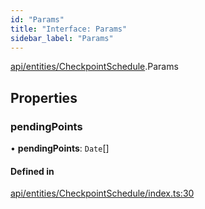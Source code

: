 ```yaml
---
id: "Params"
title: "Interface: Params"
sidebar_label: "Params"
---
```


[api/entities/CheckpointSchedule](../../../../../modules/API/Entities/CheckpointSchedule/CheckpointSchedule.md).Params

## Properties

### pendingPoints

• **pendingPoints**: `Date`[]

#### Defined in

[api/entities/CheckpointSchedule/index.ts:30](https://github.com/PolymeshAssociation/polymesh-sdk/blob/c53723bab/src/api/entities/CheckpointSchedule/index.ts#L30)
